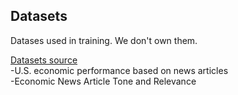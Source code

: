 ## Datasets
Datases used in training. We don't own them.

[Datasets source](https://www.figure-eight.com/data-for-everyone/)  
-U.S. economic performance based on news articles  
-Economic News Article Tone and Relevance
